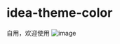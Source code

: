 # idea-theme-color
自用，欢迎使用
![image](https://user-images.githubusercontent.com/8266076/114354408-c9581e00-9ba0-11eb-9f10-a3f4b7339d9f.png)
